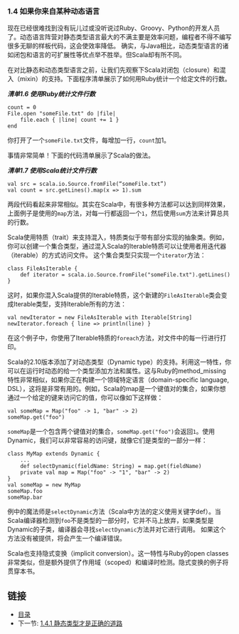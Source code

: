 ### 1.4 如果你来自某种动态语言

现在已经很难找到没有玩儿过或没听说过Ruby、Groovy、Python的开发人员了。动态语言阵营对静态类型语言最大的不满主要是效率问题，编程者不得不编写很多无聊的样板代码，这会使效率降低。
确实，与Java相比，动态类型语言的诸如闭包和语言的可扩展性等优点举不胜举。但Scala却有所不同。

在对比静态和动态类型语言之前，让我们先观察下Scala对闭包（closure）和混入（mixin）的支持。下面程序清单展示了如何用Ruby统计一个给定文件的行数。

***清单1.6 使用Ruby统计文件行数***

    count = 0
    File.open "someFile.txt" do |file|
        file.each { |line| count += 1 }
    end

你打开了一个`someFile.txt`文件，每增加一行，`count`加1。

事情非常简单！下面的代码清单展示了Scala的做法。

***清单1.7 使用Scala统计文件行数***

    val src = scala.io.Source.fromFile(“someFile.txt”)
    val count = src.getLines().map(x => 1).sum

两段代码看起来非常相似。其实在Scala中，有很多种方法都可以达到同样效果，上面例子是使用的`map`方法，对每一行都返回一个`1`，然后使用`sum`方法来计算总共的行数。

Scala使用特质（trait）来支持混入，特质类似于带有部分实现的抽象类。例如，你可以创建一个集合类型，通过混入Scala的Iterable特质可以让使用者用迭代器（iterable）的方式访问文件。
这个集合类型只实现一个`iterator`方法：

    class FileAsIterable {
        def iterator = scala.io.Source.fromFile("someFile.txt").getLines()
    }

这时，如果你混入Scala提供的Iterable特质，这个新建的`FileAsIterable`类会变成Iterable类型，支持Iterable所有的方法：

    val newIterator = new FileAsIterable with Iterable[String]
    newIterator.foreach { line => println(line) }

在这个例子中，你使用了Iterable特质的`foreach`方法，对文件中的每一行进行打印。

Scala的2.10版本添加了对动态类型（Dynamic type）的支持。利用这一特性，你可以在运行时动态的给一个类型添加方法和属性。这与Ruby的method_missing特性非常相似，如果你正在构建一个领域特定语言（domain-specific
language, DSL），这将是非常有用的。例如，Scala的map是一个键值对的集合，如果你想通过一个给定的键来访问它的值，你可以像如下这样做：

    val someMap = Map("foo" -> 1, "bar" -> 2)
    someMap.get("foo")

`someMap`是一个包含两个键值对的集合，`someMap.get("foo")`会返回`1`。使用Dynamic，我们可以非常容易的访问键，就像它们是类型的一部分一样：

    class MyMap extends Dynamic {
        ...
        def selectDynamic(fieldName: String) = map.get(fieldName)
        private val map = Map("foo" -> "1", "bar" -> 2)
    }
    val someMap = new MyMap
    someMap.foo
    someMap.bar

例中的魔法师是`selectDynamic`方法（Scala中方法的定义使用关键字def）。当Scala编译器检测到`foo`不是类型的一部分时，它并不马上放弃，如果类型是Dynamic的子类，编译器会寻找`selectDynamic`方法并对它进行调用。
如果这个方法没有被提供，将会产生一个编译错误。

Scala也支持隐式变换（implicit conversion）。这一特性与Ruby的open classes非常类似，但是额外提供了作用域（scoped）和编译时检测。隐式变换的例子将贯穿本书。


## 链接
- [目录](../README.md)
- 下一节: [1.4.1 静态类型才是正确的道路](1.1.4.1.md)
